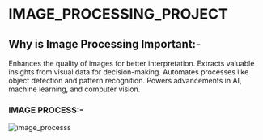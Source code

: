 # IMAGE_PROCESSING_PROJECT

## Why is Image Processing Important:-

Enhances the quality of images for better interpretation.
Extracts valuable insights from visual data for decision-making.
Automates processes like object detection and pattern recognition.
Powers advancements in AI, machine learning, and computer vision.




### IMAGE PROCESS:-
![image_processs](https://github.com/user-attachments/assets/c5b3ee51-0b0a-451c-a66d-81da7c238d47)
